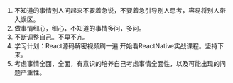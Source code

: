 1. 不知道的事情别人问起来不要着急说，不要着急引导别人思考，容易将别人带入误区。
2. 做事情细心，细心，不知道的事情多问，多问。
3. 不断调整自己。不卑不亢。
4. 学习计划：React源码解密视频刷一遍 开始看ReactNative实战课程。坚持下来。
5. 考虑事情全面，全面，有意识的培养自己考虑事情全面性，以及可能出现的问题严重性。

